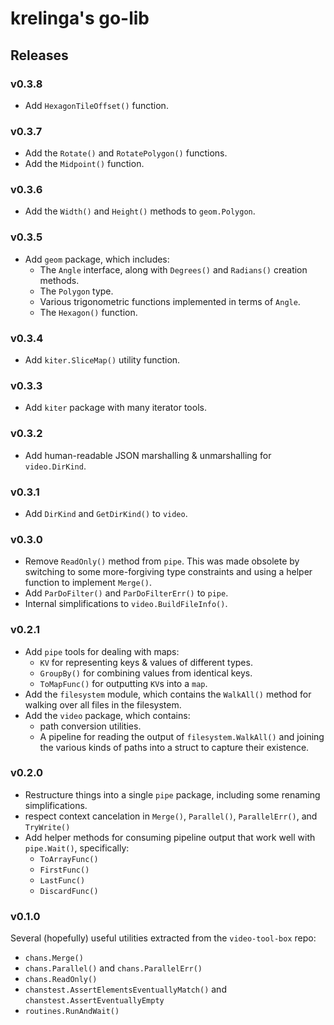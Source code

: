 # krelinga's go-lib

## Releases

### v0.3.8

- Add `HexagonTileOffset()` function.

### v0.3.7

- Add the `Rotate()` and `RotatePolygon()` functions.
- Add the `Midpoint()` function.

### v0.3.6

- Add the `Width()` and `Height()` methods to `geom.Polygon`.

### v0.3.5

- Add `geom` package, which includes:
    - The `Angle` interface, along with `Degrees()` and `Radians()` creation methods.
    - The `Polygon` type.
    - Various trigonometric functions implemented in terms of `Angle`.
    - The `Hexagon()` function.

### v0.3.4

- Add `kiter.SliceMap()` utility function.

### v0.3.3

- Add `kiter` package with many iterator tools.

### v0.3.2

- Add human-readable JSON marshalling & unmarshalling for `video.DirKind`.

### v0.3.1

- Add `DirKind` and `GetDirKind()` to `video`.

### v0.3.0

- Remove `ReadOnly()` method from `pipe`.  This was made obsolete by switching to
  some more-forgiving type constraints and using a helper function to implement `Merge()`.
- Add `ParDoFilter()` and `ParDoFilterErr()` to `pipe`.
- Internal simplifications to `video.BuildFileInfo()`.

### v0.2.1

- Add `pipe` tools for dealing with maps:
    - `KV` for representing keys & values of different types.
    - `GroupBy()` for combining values from identical keys.
    - `ToMapFunc()` for outputting `KV`s into a `map`.
- Add the `filesystem` module, which contains the `WalkAll()` method for walking over all files in the filesystem.
- Add the `video` package, which contains:
    - path conversion utilities.
    - A pipeline for reading the output of `filesystem.WalkAll()` and joining the various kinds of paths into a struct to capture their existence.

### v0.2.0

- Restructure things into a single `pipe` package, including some renaming simplifications.
- respect context cancelation in `Merge()`, `Parallel()`, `ParallelErr()`, and `TryWrite()`
- Add helper methods for consuming pipeline output that work well with `pipe.Wait()`, specifically:
    - `ToArrayFunc()`
    - `FirstFunc()`
    - `LastFunc()`
    - `DiscardFunc()`

### v0.1.0

Several (hopefully) useful utilities extracted from the `video-tool-box` repo:

- `chans.Merge()`
- `chans.Parallel()` and `chans.ParallelErr()`
- `chans.ReadOnly()`
- `chanstest.AssertElementsEventuallyMatch()` and `chanstest.AssertEventuallyEmpty`
- `routines.RunAndWait()`